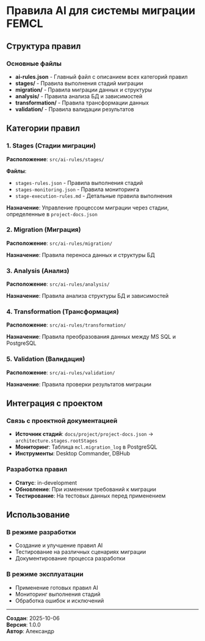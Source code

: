 # Правила AI для системы миграции FEMCL

## Структура правил

### Основные файлы
- **ai-rules.json** - Главный файл с описанием всех категорий правил
- **stages/** - Правила выполнения стадий миграции
- **migration/** - Правила миграции данных и структуры
- **analysis/** - Правила анализа БД и зависимостей
- **transformation/** - Правила трансформации данных
- **validation/** - Правила валидации результатов

## Категории правил

### 1. Stages (Стадии миграции)
**Расположение**: `src/ai-rules/stages/`

**Файлы**:
- `stages-rules.json` - Правила выполнения стадий
- `stages-monitoring.json` - Правила мониторинга
- `stage-execution-rules.md` - Детальные правила выполнения

**Назначение**: Управление процессом миграции через стадии, определенные в `project-docs.json`

### 2. Migration (Миграция)
**Расположение**: `src/ai-rules/migration/`

**Назначение**: Правила переноса данных и структуры БД

### 3. Analysis (Анализ)
**Расположение**: `src/ai-rules/analysis/`

**Назначение**: Правила анализа структуры БД и зависимостей

### 4. Transformation (Трансформация)
**Расположение**: `src/ai-rules/transformation/`

**Назначение**: Правила преобразования данных между MS SQL и PostgreSQL

### 5. Validation (Валидация)
**Расположение**: `src/ai-rules/validation/`

**Назначение**: Правила проверки результатов миграции

## Интеграция с проектом

### Связь с проектной документацией
- **Источник стадий**: `docs/project/project-docs.json` → `architecture.stages.rootStages`
- **Мониторинг**: Таблица `mcl.migration_log` в PostgreSQL
- **Инструменты**: Desktop Commander, DBHub

### Разработка правил
- **Статус**: in-development
- **Обновление**: При изменении требований к миграции
- **Тестирование**: На тестовых данных перед применением

## Использование

### В режиме разработки
- Создание и улучшение правил AI
- Тестирование на различных сценариях миграции
- Документирование процесса разработки

### В режиме эксплуатации
- Применение готовых правил AI
- Мониторинг выполнения стадий
- Обработка ошибок и исключений

---

**Создан**: 2025-10-06  
**Версия**: 1.0.0  
**Автор**: Александр